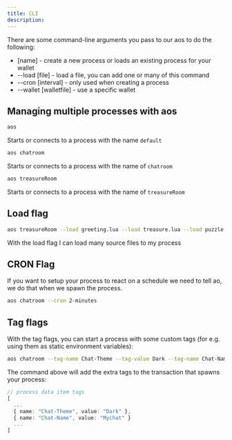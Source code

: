 ```yaml
---
title: CLI
description:
---
```


There are some command-line arguments you pass to our aos to do the following:

- [name] - create a new process or loads an existing process for your wallet
- --load [file] - load a file, you can add one or many of this command
- --cron [interval] - only used when creating a process
- --wallet [walletfile] - use a specific wallet

## Managing multiple processes with aos

```sh
aos
```

Starts or connects to a process with the name `default`

```sh
aos chatroom
```

Starts or connects to a process with the name of `chatroom`

```sh
aos treasureRoom
```

Starts or connects to a process with the name of `treasureRoom`

## Load flag

```sh
aos treasureRoom --load greeting.lua --load treasure.lua --load puzzle.lua
```

With the load flag I can load many source files to my process

## CRON Flag

If you want to setup your process to react on a schedule we need to tell ao, we do that when we spawn the process.

```sh
aos chatroom --cron 2-minutes
```

## Tag flags

With the tag flags, you can start a process with some custom tags (for e.g. using them as static environment variables):

```sh
aos chatroom --tag-name Chat-Theme --tag-value Dark --tag-name Chat-Name --tag-value Mychat
```

The command above will add the extra tags to the transaction that spawns your process:

```ts
// process data item tags
[
  ...
  { name: "Chat-Theme", value: "Dark" },
  { name: "Chat-Name", value: "Mychat" }
  ...
]
```
